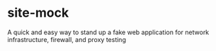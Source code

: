 # site-mock
A quick and easy way to stand up a fake web application for network infrastructure, firewall, and proxy testing
